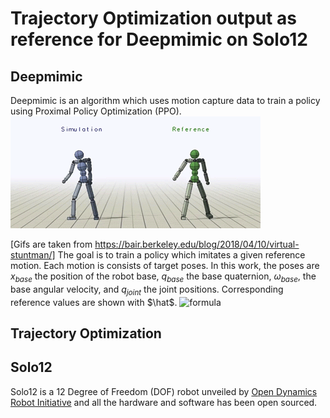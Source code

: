 # Trajectory Optimization output as reference for Deepmimic on Solo12
## Deepmimic
Deepmimic is an algorithm which uses motion capture data to train a policy using Proximal Policy Optimization (PPO).
![Cartwheel](/Figs/humanoid_cartwheel.gif)

[Gifs are taken from https://bair.berkeley.edu/blog/2018/04/10/virtual-stuntman/]
The goal is to train a policy which imitates a given reference motion. Each motion is consists of target poses. In this work, the poses are $x_{base}$ the position of the robot base, $q_{base}$ the base quaternion, $\omega_{base}$, the base angular velocity, and $q_{joint}$ the joint positions. Corresponding reference values are shown with $\hat$.
![formula](https://render.githubusercontent.com/render/math?math=e^{i%20\pi}=-1)
## Trajectory Optimization

## Solo12
Solo12 is a 12 Degree of Freedom (DOF) robot unveiled by [Open Dynamics Robot Initiative](https://github.com/open-dynamic-robot-initiative) and all the hardware and software has been open sourced.
